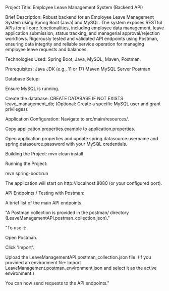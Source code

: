 Project Title: Employee Leave Management System (Backend API)

Brief Description: Robust backend for an Employee Leave Management System using Spring Boot (Java) and MySQL. The system exposes RESTful APIs for all core functionalities, including employee data management, leave application submission, status tracking, and managerial approval/rejection workflows. Rigorously tested and validated API endpoints using Postman, ensuring data integrity and reliable service operation for managing employee leave requests and balances.

Technologies Used: Spring Boot, Java, MySQL, Maven, Postman.

Prerequisites:
Java JDK (e.g., 11 or 17)
Maven
MySQL Server
Postman

Database Setup:

Ensure MySQL is running.

Create the database: CREATE DATABASE IF NOT EXISTS leave_management_db;
(Optional: Create a specific MySQL user and grant privileges).

Application Configuration:
Navigate to src/main/resources/.

Copy application.properties.example to application.properties.

Open application.properties and update spring.datasource.username and spring.datasource.password 
with your MySQL credentials.

Building the Project:
mvn clean install

Running the Project:

mvn spring-boot:run

The application will start on http://localhost:8080 (or your configured port).

API Endpoints / Testing with Postman:

A brief list of the main API endpoints.

"A Postman collection is provided in the postman/ directory (LeaveManagementAPI.postman_collection.json)."


"To use it:

Open Postman.

Click 'Import'.

Upload the LeaveManagementAPI.postman_collection.json file.
(If you provided an environment file: Import LeaveManagement.postman_environment.json and select it as the active environment.)

You can now send requests to the API endpoints."
